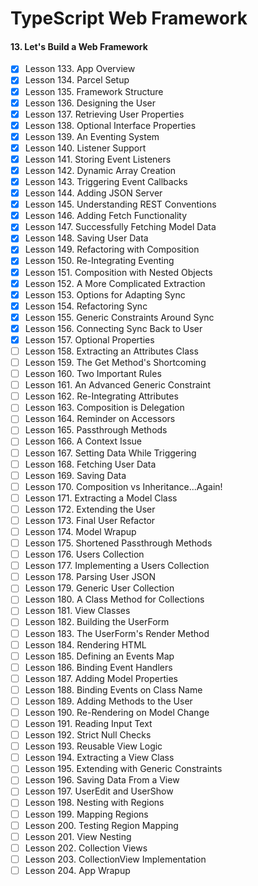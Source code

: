 # TypeScript Web Framework

#### 13. Let's Build a Web Framework

- [x] Lesson 133. App Overview
- [x] Lesson 134. Parcel Setup
- [x] Lesson 135. Framework Structure
- [x] Lesson 136. Designing the User
- [x] Lesson 137. Retrieving User Properties
- [x] Lesson 138. Optional Interface Properties
- [x] Lesson 139. An Eventing System
- [x] Lesson 140. Listener Support
- [x] Lesson 141. Storing Event Listeners
- [x] Lesson 142. Dynamic Array Creation
- [x] Lesson 143. Triggering Event Callbacks
- [x] Lesson 144. Adding JSON Server
- [x] Lesson 145. Understanding REST Conventions
- [x] Lesson 146. Adding Fetch Functionality
- [x] Lesson 147. Successfully Fetching Model Data
- [x] Lesson 148. Saving User Data
- [x] Lesson 149. Refactoring with Composition
- [x] Lesson 150. Re-Integrating Eventing
- [x] Lesson 151. Composition with Nested Objects
- [x] Lesson 152. A More Complicated Extraction
- [x] Lesson 153. Options for Adapting Sync
- [x] Lesson 154. Refactoring Sync
- [x] Lesson 155. Generic Constraints Around Sync
- [x] Lesson 156. Connecting Sync Back to User
- [x] Lesson 157. Optional Properties
- [ ] Lesson 158. Extracting an Attributes Class
- [ ] Lesson 159. The Get Method's Shortcoming
- [ ] Lesson 160. Two Important Rules
- [ ] Lesson 161. An Advanced Generic Constraint
- [ ] Lesson 162. Re-Integrating Attributes
- [ ] Lesson 163. Composition is Delegation
- [ ] Lesson 164. Reminder on Accessors
- [ ] Lesson 165. Passthrough Methods
- [ ] Lesson 166. A Context Issue
- [ ] Lesson 167. Setting Data While Triggering
- [ ] Lesson 168. Fetching User Data
- [ ] Lesson 169. Saving Data
- [ ] Lesson 170. Composition vs Inheritance...Again!
- [ ] Lesson 171. Extracting a Model Class
- [ ] Lesson 172. Extending the User
- [ ] Lesson 173. Final User Refactor
- [ ] Lesson 174. Model Wrapup
- [ ] Lesson 175. Shortened Passthrough Methods
- [ ] Lesson 176. Users Collection
- [ ] Lesson 177. Implementing a Users Collection
- [ ] Lesson 178. Parsing User JSON
- [ ] Lesson 179. Generic User Collection
- [ ] Lesson 180. A Class Method for Collections
- [ ] Lesson 181. View Classes
- [ ] Lesson 182. Building the UserForm
- [ ] Lesson 183. The UserForm's Render Method
- [ ] Lesson 184. Rendering HTML
- [ ] Lesson 185. Defining an Events Map
- [ ] Lesson 186. Binding Event Handlers
- [ ] Lesson 187. Adding Model Properties
- [ ] Lesson 188. Binding Events on Class Name
- [ ] Lesson 189. Adding Methods to the User
- [ ] Lesson 190. Re-Rendering on Model Change
- [ ] Lesson 191. Reading Input Text
- [ ] Lesson 192. Strict Null Checks
- [ ] Lesson 193. Reusable View Logic
- [ ] Lesson 194. Extracting a View Class
- [ ] Lesson 195. Extending with Generic Constraints
- [ ] Lesson 196. Saving Data From a View
- [ ] Lesson 197. UserEdit and UserShow
- [ ] Lesson 198. Nesting with Regions
- [ ] Lesson 199. Mapping Regions
- [ ] Lesson 200. Testing Region Mapping
- [ ] Lesson 201. View Nesting
- [ ] Lesson 202. Collection Views
- [ ] Lesson 203. CollectionView Implementation
- [ ] Lesson 204. App Wrapup
